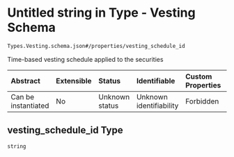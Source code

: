# Untitled string in Type - Vesting Schema

```txt
Types.Vesting.schema.json#/properties/vesting_schedule_id
```

Time-based vesting schedule applied to the securities

| Abstract            | Extensible | Status         | Identifiable            | Custom Properties | Additional Properties | Access Restrictions | Defined In                                                                      |
| :------------------ | :--------- | :------------- | :---------------------- | :---------------- | :-------------------- | :------------------ | :------------------------------------------------------------------------------ |
| Can be instantiated | No         | Unknown status | Unknown identifiability | Forbidden         | Allowed               | none                | [Vesting.schema.json*](../out/types/Vesting.schema.json "open original schema") |

## vesting_schedule_id Type

`string`
